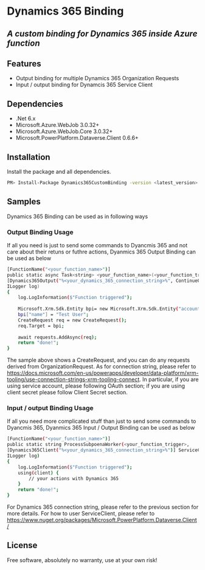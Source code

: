 # Dynamics 365 Binding
## _A custom binding for Dynamics 365 inside Azure function_
## Features

- Output binding for multiple Dynamics 365 Organization Requests
- Input / output binding for Dynamcis 365 Service Client
## Dependencies
- .Net 6.x
- Microsoft.Azure.WebJob 3.0.32+
- Microsoft.Azure.WebJob.Core 3.0.32+
- Microsoft.PowerPlatform.Dataverse.Client 0.6.6+

## Installation

Install the package and all dependencies.

```sh
PM> Install-Package Dynamics365CustomBinding -version <latest_version>
```

## Samples

Dynamics 365 Binding can be used as in following ways

### Output Binding Usage

If all you need is just to send some commands to Dyancmis 365 and not care about their retuns or futhre actions, Dyanmics 365 Output Binding can be used as below

```sh
[FunctionName("<your_function_name>")]
public static async Task<string> <your_function_name>(<your_function_trigger>,
[Dynamics365Output("%<your_dynamics_365_connection_string>%", ContinueOnError = false)] IAsyncCollector<OrganizationRequest> requests, 
ILogger log)
{
    log.LogInformation($"Function triggered");
    
    Microsoft.Xrm.Sdk.Entity bpi= new Microsoft.Xrm.Sdk.Entity("account");
    bpi["name"] = "Test User";
    CreateRequest req = new CreateRequest();
    req.Target = bpi;
        
    await requests.AddAsync(req);
    return "done!";
}
```

The sample above shows a CreateRequest, and you can do any requests derived from OrganizationRequest.  As for connection string, please refer to https://docs.microsoft.com/en-us/powerapps/developer/data-platform/xrm-tooling/use-connection-strings-xrm-tooling-connect.  In particular, if you are using service account, please following OAuth section; if you are using client secret please follow Client Secret section.

### Input / output Binding Usage

If all you need more complicated stuff than just to send some commands to Dyancmis 365, Dyanmics 365 Input / Output Binding can be used as below

```sh
[FunctionName("<your_function_name>")]
public static string ProcessSubpoenaWorker(<your_function_trigger>,
[Dynamics365Client("%<your_dynamics_365_connection_string>%")] ServiceClient client,
ILogger log)
{
    log.LogInformation($"Function triggered");
    using(client) {
        // your actions with Dynamics 365
    }
    return "done!";
}
```

For Dynamics 365 connection string, please refer to the previous section for more details.  For how to user ServiceClient, please refer to https://www.nuget.org/packages/Microsoft.PowerPlatform.Dataverse.Client/

## License

Free software, absolutely no warranty, use at your own risk!
